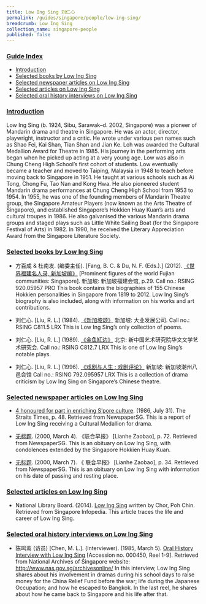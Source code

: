 ```yaml
---
title: Low Ing Sing 刘仁心
permalink: /guides/singapore/people/low-ing-sing/
breadcrumb: Low Ing Sing
collection_name: singapore-people
published: false
---
```


### <u>Guide Index</u>

* [Introduction](#introduction)
* [Selected books by Low Ing Sing](#selected-books-by-low-ing-sing)
* [Selected newspaper articles on Low Ing Sing](#selected-newspaper-articles-on-low-ing-sing)
* [Selected articles on Low Ing Sing](#selected-articles-on-low-ing-sing)
* [Selected oral history interviews on Low Ing Sing](#selected-oral-history-interviews-on-low-ing-sing)


### <u>Introduction</u>

Low Ing Sing (b. 1924, Sibu, Sarawak–d. 2002, Singapore) was a pioneer of Mandarin drama and theatre in Singapore. He was an actor, director, playwright, instructor and a critic. He wrote under various pen names such as Shao Fei, Kai Shan, Tian Shan and Jian Ke. Loh was awarded the Cultural Medallion Award for Theatre in 1985. His journey in the performing arts began when he picked up acting at a very young age. Low was also in Chung Cheng High School’s first cohort of students. Low eventually became a teacher and moved to Taiping, Malaysia in 1948 to teach before moving back to Singapore in 1951. He taught at various schools such as Ai Tong, Chong Fu, Tao Nan and Kong Hwa. He also pioneered student Mandarin drama performances at Chung Cheng High School from 1953 to 1954. In 1955, he was one of the founding members of Mandarin Theatre group, the Singapore Amateur Players (now known as the Arts Theatre of Singapore), and established Singapore’s Hokkien Huay Kuan’s arts and cultural troupes in 1986. He also galvanised the various Mandarin drama groups and staged plays such as Little White Sailing Boat (for the Singapore Festival of Arts) in 1982. In 1990, he received the Literary Appreciation Award from the Singapore Literature Society.

### <u>Selected books by Low Ing Sing</u>

* 方百成 & 杜南发. (编委主任). [Fang, B. C. & Du, N. F. (Eds.).] (2012). [《世界福建名人录, 新加坡编》](http://eservice.nlb.gov.sg/item_holding_s.aspx?bid=200125706) [Prominent figures of the world Fujian communities: Singapore]. 新加坡: 新加坡福建会馆, p.29.
Call no.: RSING 920.05957 PRO
This book contains the biographies of 155 Chinese Hokkien personalities in Singapore from 1819 to 2012. Low Ing Sing’s biography is also included, along with information on his works and art contributions.


* 刘仁心. [Liu, R. L.] (1984). [《新加坡颂》](http://eservice.nlb.gov.sg/item_holding_s.aspx?bid=84525608) 新加坡: 大业发展公司.
Call no.: RSING C811.5 LRX
This is Low Ing Sing’s only collection of poems.


* 刘仁心. [Liu, R. L.] (1989). [《金鱼缸边》](http://eservice.nlb.gov.sg/item_holding_s.aspx?bid=84450211) 北京: 新中国艺术研究院华文文学艺术研究会.
Call no.: RSING C812.7 LRX
This is one of Low Ing Sing’s notable plays.


* 刘仁心. [Liu, R. L.] (1996). [《戏剧与人生 : 戏剧评论》](http://eservice.nlb.gov.sg/item_holding_s.aspx?bid=84508096) 新加坡: 新加坡潮州八邑会馆
Call no.: RSING 792.095957 LRX
This is a collection of drama criticism by Low Ing Sing on Singapore’s Chinese theatre.


### <u>Selected newspaper articles on Low Ing Sing</u>

* [4 honoured for part in enriching S’pore culture](http://eresources.nlb.gov.sg/newspapers/Digitised/Article/straitstimes19860131-1.2.71). (1986, July 31). The Straits Times, p. 48. Retrieved from NewspaperSG.
This is a report of Low Ing Sing receiving a Cultural Medallion for drama.


* [无标题](http://eresources.nlb.gov.sg/newspapers/Digitised/Article/lhzb20000304-1.2.106.19). (2000, March 4). 《联合早报》 [Lianhe Zaobao], p. 72. Retrieved from NewspaperSG.
This is an obituary on Low Ing Sing, with condolences extended by the Singapore Hokkien Huay Kuan.


* [无标题](http://eresources.nlb.gov.sg/newspapers/Digitised/Article/lhzb20000307-1.2.65.1). (2000, March 7). 《 联合早报》 [Lianhe Zaobao], p. 34. Retrieved from NewspaperSG.
This is an obituary on Low Ing Sing with information on his date of passing and resting place.


### <u>Selected articles on Low Ing Sing</u>

* National Library Board. (2014). [Low Ing Sing](http://eresources.nlb.gov.sg/infopedia/articles/SIP_2014-02-10_162443.HTML) written by Chor, Poh Chin. Retrieved from Singapore Infopedia.
This article traces the life and career of Low Ing Sing.


### <u>Selected oral history interviews on Low Ing Sing</u>

* 陈鸣鸾 (访员) [Chen, M. L.]. (Interviewer). (1985, March 5). [Oral History Interview with Low Ing Sing](http://www.nas.gov.sg/archivesonline/viewer?uuid=eaa8de93-115d-11e3-83d5-0050568939ad-OHC000450_001) [Accession no. 000450, Reel 1-9]. Retrieved from National Archives of Singapore website: http://www.nas.gov.sg/archivesonline/
In this interview, Low Ing Sing shares about his involvement in dramas during his school days to raise money for the China Relief Fund before the war; life during the Japanese Occupation; and how he escaped to Bangkok. In the last reel, he shares about how he came back to Singapore and his life after that.